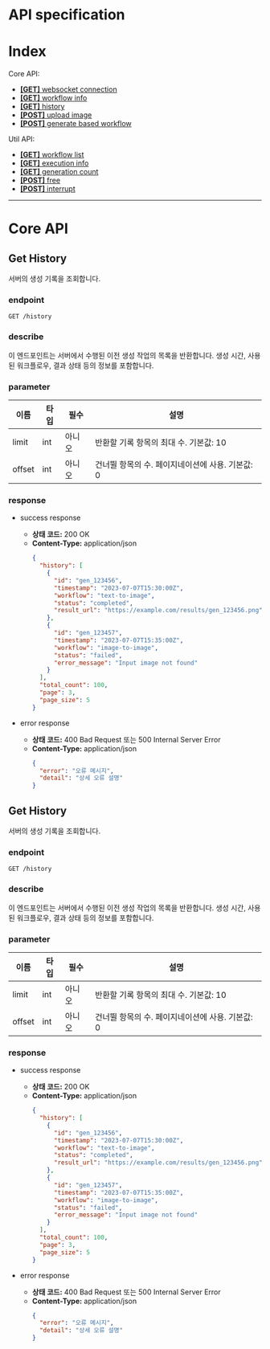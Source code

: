 # API specification

# Index
Core API:
- [**[GET]** websocket connection](#-get-websocket-connection)
- [**[GET]** workflow info]()
- [**[GET]** history](#-features)
- [**[POST]** upload image](#-approach)
- [**[POST]** generate based workflow](#-approach)

Util API:
- [**[GET]** workflow list](#️-application)
- [**[GET]** execution info](#-approach)
- [**[GET]** generation count](#-approach)
- [**[POST]** free]()
- [**[POST]** interrupt]()
---

# Core API

## Get History

서버의 생성 기록을 조회합니다.

### endpoint

`GET /history`

### describe

이 엔드포인트는 서버에서 수행된 이전 생성 작업의 목록을 반환합니다. 생성 시간, 사용된 워크플로우, 결과 상태 등의 정보를 포함합니다.

### parameter

| 이름   | 타입 | 필수 | 설명 |
|--------|------|------|------|
| limit  | int  | 아니오 | 반환할 기록 항목의 최대 수. 기본값: 10 |
| offset | int  | 아니오 | 건너뛸 항목의 수. 페이지네이션에 사용. 기본값: 0 |

### response

- success response
    - **상태 코드:** 200 OK
    - **Content-Type:** application/json
      ```json
      {
        "history": [
          {
            "id": "gen_123456",
            "timestamp": "2023-07-07T15:30:00Z",
            "workflow": "text-to-image",
            "status": "completed",
            "result_url": "https://example.com/results/gen_123456.png"
          },
          {
            "id": "gen_123457",
            "timestamp": "2023-07-07T15:35:00Z",
            "workflow": "image-to-image",
            "status": "failed",
            "error_message": "Input image not found"
          }
        ],
        "total_count": 100,
        "page": 3,
        "page_size": 5
      }
      ```

- error response
    - **상태 코드:** 400 Bad Request 또는 500 Internal Server Error
    - **Content-Type:** application/json
      ```json
      {
        "error": "오류 메시지",
        "detail": "상세 오류 설명"
      }
      ```


## Get History

서버의 생성 기록을 조회합니다.

### endpoint

`GET /history`

### describe

이 엔드포인트는 서버에서 수행된 이전 생성 작업의 목록을 반환합니다. 생성 시간, 사용된 워크플로우, 결과 상태 등의 정보를 포함합니다.

### parameter

| 이름   | 타입 | 필수 | 설명 |
|--------|------|------|------|
| limit  | int  | 아니오 | 반환할 기록 항목의 최대 수. 기본값: 10 |
| offset | int  | 아니오 | 건너뛸 항목의 수. 페이지네이션에 사용. 기본값: 0 |

### response

- success response
    - **상태 코드:** 200 OK
    - **Content-Type:** application/json
      ```json
      {
        "history": [
          {
            "id": "gen_123456",
            "timestamp": "2023-07-07T15:30:00Z",
            "workflow": "text-to-image",
            "status": "completed",
            "result_url": "https://example.com/results/gen_123456.png"
          },
          {
            "id": "gen_123457",
            "timestamp": "2023-07-07T15:35:00Z",
            "workflow": "image-to-image",
            "status": "failed",
            "error_message": "Input image not found"
          }
        ],
        "total_count": 100,
        "page": 3,
        "page_size": 5
      }
      ```

- error response
    - **상태 코드:** 400 Bad Request 또는 500 Internal Server Error
    - **Content-Type:** application/json
      ```json
      {
        "error": "오류 메시지",
        "detail": "상세 오류 설명"
      }
      ```
